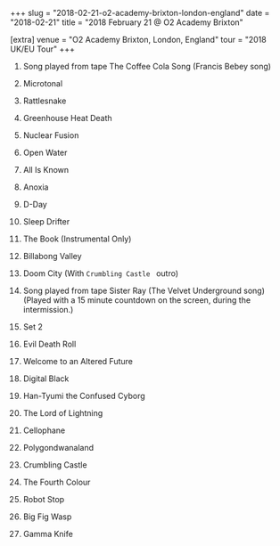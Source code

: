 +++
slug = "2018-02-21-o2-academy-brixton-london-england"
date = "2018-02-21"
title = "2018 February 21 @ O2 Academy Brixton"

[extra]
venue = "O2 Academy Brixton, London, England"
tour = "2018 UK/EU Tour"
+++


 1. Song played from tape
    The Coffee Cola Song
    (Francis Bebey song)

 2. Microtonal
 3. Rattlesnake

 4. Greenhouse Heat Death

 5. Nuclear Fusion

 6. Open Water

 7. All Is Known

 8. Anoxia

 9. D-Day

10. Sleep Drifter

11. The Book
    (Instrumental Only)

12. Billabong Valley

13. Doom City
    (With `Crumbling Castle ` outro)

14. Song played from tape
    Sister Ray
    (The Velvet Underground song) (Played with a 15 minute
    countdown on the screen, during the intermission.)

15. Set 2
16. Evil Death Roll

17. Welcome to an Altered Future

18. Digital Black

19. Han-Tyumi the Confused Cyborg

20. The Lord of Lightning

21. Cellophane

22. Polygondwanaland

23. Crumbling Castle

24. The Fourth Colour

25. Robot Stop

26. Big Fig Wasp

27. Gamma Knife


